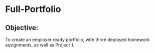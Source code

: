 # Full-Portfolio

## Objective:

To create an employer ready portfolio, with three deployed homework assignments, as well as Project 1. 